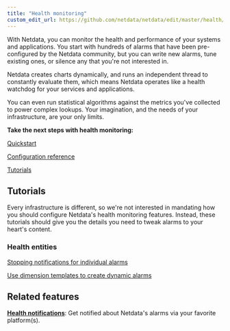 ```yaml
---
title: "Health monitoring"
custom_edit_url: https://github.com/netdata/netdata/edit/master/health/README.md
---
```




With Netdata, you can monitor the health and performance of your systems and applications. You start with hundreds of
alarms that have been pre-configured by the Netdata community, but you can write new alarms, tune existing ones, or
silence any that you're not interested in. 

Netdata creates charts dynamically, and runs an independent thread to constantly evaluate them, which means Netdata
operates like a health watchdog for your services and applications.

You can even run statistical algorithms against the metrics you've collected to power complex lookups. Your imagination,
and the needs of your infrastructure, are your only limits.

**Take the next steps with health monitoring:**

<DocsSteps>

[<FiPlay /> Quickstart](agent/health/quickstart.md)

[<FiCode /> Configuration reference](agent/health/reference.md)

[<FiBook /> Tutorials](#tutorials)

</DocsSteps>

## Tutorials

Every infrastructure is different, so we're not interested in mandating how you should configure Netdata's health
monitoring features. Instead, these tutorials should give you the details you need to tweak alarms to your heart's
content.

<DocsTutorials>
<div>

### Health entities

[Stopping notifications for individual alarms](agent/health/tutorials/stop-notifications-alarms.md)

[Use dimension templates to create dynamic alarms](agent/health/tutorials/dimension-templates.md)

</div>
</DocsTutorials>

## Related features

**[Health notifications](agent/health/notifications.md)**: Get notified about Netdata's alarms via your favorite
platform(s).


